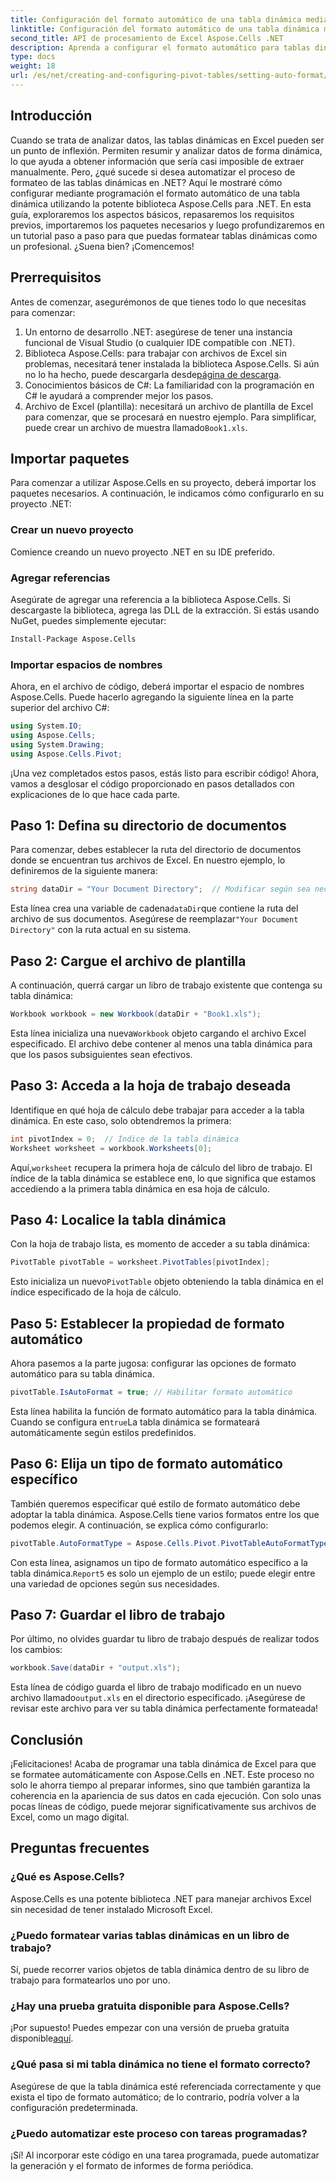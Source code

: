 ```yaml
---
title: Configuración del formato automático de una tabla dinámica mediante programación en .NET
linktitle: Configuración del formato automático de una tabla dinámica mediante programación en .NET
second_title: API de procesamiento de Excel Aspose.Cells .NET
description: Aprenda a configurar el formato automático para tablas dinámicas de Excel mediante programación usando Aspose.Cells para .NET en este detallado tutorial paso a paso.
type: docs
weight: 18
url: /es/net/creating-and-configuring-pivot-tables/setting-auto-format/
---
```

## Introducción
Cuando se trata de analizar datos, las tablas dinámicas en Excel pueden ser un punto de inflexión. Permiten resumir y analizar datos de forma dinámica, lo que ayuda a obtener información que sería casi imposible de extraer manualmente. Pero, ¿qué sucede si desea automatizar el proceso de formateo de las tablas dinámicas en .NET? Aquí le mostraré cómo configurar mediante programación el formato automático de una tabla dinámica utilizando la potente biblioteca Aspose.Cells para .NET.
En esta guía, exploraremos los aspectos básicos, repasaremos los requisitos previos, importaremos los paquetes necesarios y luego profundizaremos en un tutorial paso a paso para que puedas formatear tablas dinámicas como un profesional. ¿Suena bien? ¡Comencemos!
## Prerrequisitos
Antes de comenzar, asegurémonos de que tienes todo lo que necesitas para comenzar:
1. Un entorno de desarrollo .NET: asegúrese de tener una instancia funcional de Visual Studio (o cualquier IDE compatible con .NET).
2.  Biblioteca Aspose.Cells: para trabajar con archivos de Excel sin problemas, necesitará tener instalada la biblioteca Aspose.Cells. Si aún no lo ha hecho, puede descargarla desde[página de descarga](https://releases.aspose.com/cells/net/).
3. Conocimientos básicos de C#: La familiaridad con la programación en C# le ayudará a comprender mejor los pasos.
4.  Archivo de Excel (plantilla): necesitará un archivo de plantilla de Excel para comenzar, que se procesará en nuestro ejemplo. Para simplificar, puede crear un archivo de muestra llamado`Book1.xls`.
## Importar paquetes
Para comenzar a utilizar Aspose.Cells en su proyecto, deberá importar los paquetes necesarios. A continuación, le indicamos cómo configurarlo en su proyecto .NET:
### Crear un nuevo proyecto
Comience creando un nuevo proyecto .NET en su IDE preferido. 
### Agregar referencias
Asegúrate de agregar una referencia a la biblioteca Aspose.Cells. Si descargaste la biblioteca, agrega las DLL de la extracción. Si estás usando NuGet, puedes simplemente ejecutar:
```bash
Install-Package Aspose.Cells
```
### Importar espacios de nombres
Ahora, en el archivo de código, deberá importar el espacio de nombres Aspose.Cells. Puede hacerlo agregando la siguiente línea en la parte superior del archivo C#:
```csharp
using System.IO;
using Aspose.Cells;
using System.Drawing;
using Aspose.Cells.Pivot;
```
¡Una vez completados estos pasos, estás listo para escribir código!
Ahora, vamos a desglosar el código proporcionado en pasos detallados con explicaciones de lo que hace cada parte. 
## Paso 1: Defina su directorio de documentos
Para comenzar, debes establecer la ruta del directorio de documentos donde se encuentran tus archivos de Excel. En nuestro ejemplo, lo definiremos de la siguiente manera:
```csharp
string dataDir = "Your Document Directory";  // Modificar según sea necesario
```
 Esta línea crea una variable de cadena`dataDir`que contiene la ruta del archivo de sus documentos. Asegúrese de reemplazar`"Your Document Directory"` con la ruta actual en su sistema.
## Paso 2: Cargue el archivo de plantilla
A continuación, querrá cargar un libro de trabajo existente que contenga su tabla dinámica:
```csharp
Workbook workbook = new Workbook(dataDir + "Book1.xls");
```
 Esta línea inicializa una nueva`Workbook` objeto cargando el archivo Excel especificado. El archivo debe contener al menos una tabla dinámica para que los pasos subsiguientes sean efectivos.
## Paso 3: Acceda a la hoja de trabajo deseada
Identifique en qué hoja de cálculo debe trabajar para acceder a la tabla dinámica. En este caso, solo obtendremos la primera:
```csharp
int pivotIndex = 0;  // Índice de la tabla dinámica
Worksheet worksheet = workbook.Worksheets[0];
```
 Aquí,`worksheet` recupera la primera hoja de cálculo del libro de trabajo. El índice de la tabla dinámica se establece en`0`, lo que significa que estamos accediendo a la primera tabla dinámica en esa hoja de cálculo.
## Paso 4: Localice la tabla dinámica
Con la hoja de trabajo lista, es momento de acceder a su tabla dinámica:
```csharp
PivotTable pivotTable = worksheet.PivotTables[pivotIndex];
```
 Esto inicializa un nuevo`PivotTable` objeto obteniendo la tabla dinámica en el índice especificado de la hoja de cálculo.
## Paso 5: Establecer la propiedad de formato automático
Ahora pasemos a la parte jugosa: configurar las opciones de formato automático para su tabla dinámica.
```csharp
pivotTable.IsAutoFormat = true; // Habilitar formato automático
```
 Esta línea habilita la función de formato automático para la tabla dinámica. Cuando se configura en`true`La tabla dinámica se formateará automáticamente según estilos predefinidos.
## Paso 6: Elija un tipo de formato automático específico
También queremos especificar qué estilo de formato automático debe adoptar la tabla dinámica. Aspose.Cells tiene varios formatos entre los que podemos elegir. A continuación, se explica cómo configurarlo:
```csharp
pivotTable.AutoFormatType = Aspose.Cells.Pivot.PivotTableAutoFormatType.Report5;
```
 Con esta línea, asignamos un tipo de formato automático específico a la tabla dinámica.`Report5` es solo un ejemplo de un estilo; puede elegir entre una variedad de opciones según sus necesidades. 
## Paso 7: Guardar el libro de trabajo
Por último, no olvides guardar tu libro de trabajo después de realizar todos los cambios:
```csharp
workbook.Save(dataDir + "output.xls");
```
 Esta línea de código guarda el libro de trabajo modificado en un nuevo archivo llamado`output.xls` en el directorio especificado. ¡Asegúrese de revisar este archivo para ver su tabla dinámica perfectamente formateada!
## Conclusión
¡Felicitaciones! Acaba de programar una tabla dinámica de Excel para que se formatee automáticamente con Aspose.Cells en .NET. Este proceso no solo le ahorra tiempo al preparar informes, sino que también garantiza la coherencia en la apariencia de sus datos en cada ejecución. Con solo unas pocas líneas de código, puede mejorar significativamente sus archivos de Excel, como un mago digital.
## Preguntas frecuentes
### ¿Qué es Aspose.Cells?
Aspose.Cells es una potente biblioteca .NET para manejar archivos Excel sin necesidad de tener instalado Microsoft Excel.
### ¿Puedo formatear varias tablas dinámicas en un libro de trabajo?
Sí, puede recorrer varios objetos de tabla dinámica dentro de su libro de trabajo para formatearlos uno por uno.
### ¿Hay una prueba gratuita disponible para Aspose.Cells?
 ¡Por supuesto! Puedes empezar con una versión de prueba gratuita disponible[aquí](https://releases.aspose.com/).
### ¿Qué pasa si mi tabla dinámica no tiene el formato correcto?
Asegúrese de que la tabla dinámica esté referenciada correctamente y que exista el tipo de formato automático; de lo contrario, podría volver a la configuración predeterminada.
### ¿Puedo automatizar este proceso con tareas programadas?
¡Sí! Al incorporar este código en una tarea programada, puede automatizar la generación y el formato de informes de forma periódica.